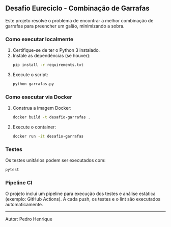 ## Desafio Eureciclo - Combinação de Garrafas

Este projeto resolve o problema de encontrar a melhor combinação de garrafas para preencher um galão, minimizando a sobra.

### Como executar localmente

1. Certifique-se de ter o Python 3 instalado.
2. Instale as dependências (se houver):
   ```bash
   pip install -r requirements.txt
   ```
3. Execute o script:
   ```bash
   python garrafas.py
   ```

### Como executar via Docker

1. Construa a imagem Docker:
   ```bash
   docker build -t desafio-garrafas .
   ```
2. Execute o container:
   ```bash
   docker run -it desafio-garrafas
   ```

### Testes

Os testes unitários podem ser executados com:
```bash
pytest
```

### Pipeline CI

O projeto inclui um pipeline para execução dos testes e análise estática (exemplo: GitHub Actions). A cada push, os testes e o lint são executados automaticamente.

---
Autor: Pedro Henrique
